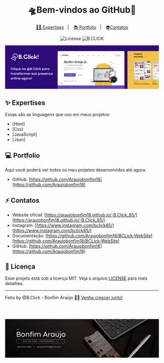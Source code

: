 <h1 align="center">🛸Bem-vindos ao GitHub👾</h1>

<p align="center">
  <a href="#-expertises">👨‍💻 Expertises</a>&nbsp;&nbsp;&nbsp;|&nbsp;&nbsp;&nbsp;
  <a href="#-portfolio">📚 Portfolio</a>&nbsp;&nbsp;&nbsp;|&nbsp;&nbsp;&nbsp;
  <a href="#-contatos">👽Contatos</a>
</p>

<p align="center">
  <img alt="License" src="https://img.shields.io/static/v1?label=license&message=MIT&color=8257E5&labelColor=000000">

 <img src="https://img.shields.io/static/v1?label=B&message=CLICK&color=8257E5&labelColor=000000" alt="B.CLICK" />
</p>

![Preview](https://github.com/Araujobonfim18/-B.Click_85/blob/main/previ_BCLICK.png?raw=true)

## ✨ Expertises

Essas são as linguagens que uso em meus projetos:

- [Html]
- [Css]
- [JavaScript]
- [Json]
  

## 💻 Portfolio

Aqui você poderá ver todos os meu projetos desenvolvidos até agora.
- GitHub: [https://github.com/Araujobonfim18](https://github.com/Araujobonfim18)


## ⚡️ Contatos

- Website oficial: [https://araujobonfim18.github.io/-B.Click_85/](https://araujobonfim18.github.io/-B.Click_85/)
- instagram: [https://www.instagram.com/bclick85/](https://www.instagram.com/bclick85/)
- Documentação: [https://github.com/Araujobonfim18/BCLick-WebSite](https://github.com/Araujobonfim18/BCLick-WebSite)
- GitHub: [https://github.com/Araujobonfim18](https://github.com/Araujobonfim18)

## 📜 Licença

Esse projeto está sob a licença MIT. Veja o arquivo [LICENSE](LICENSE.md) para mais detalhes.

---

Feito by @B.Click - Bonfim Araújo 👋🏻 [Venha crescer junto!](https://wa.link/d522sq)

<!--START_SECTION:footer-->

<br />
<br />

<p align="center">
  <a href="https://wa.link/d522sq" target="_blank">
    <img align="center" src="https://github.com/Araujobonfim18/-B.Click_85/blob/main/BClick_footer.png?raw=true" alt="banner"/>
  </a>
</p>

<!--END_SECTION:footer-->
